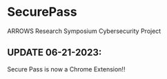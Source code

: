 # SecurePass

ARROWS Research Symposium Cybersecurity Project

## UPDATE 06-21-2023:

Secure Pass is now a Chrome Extension!!
